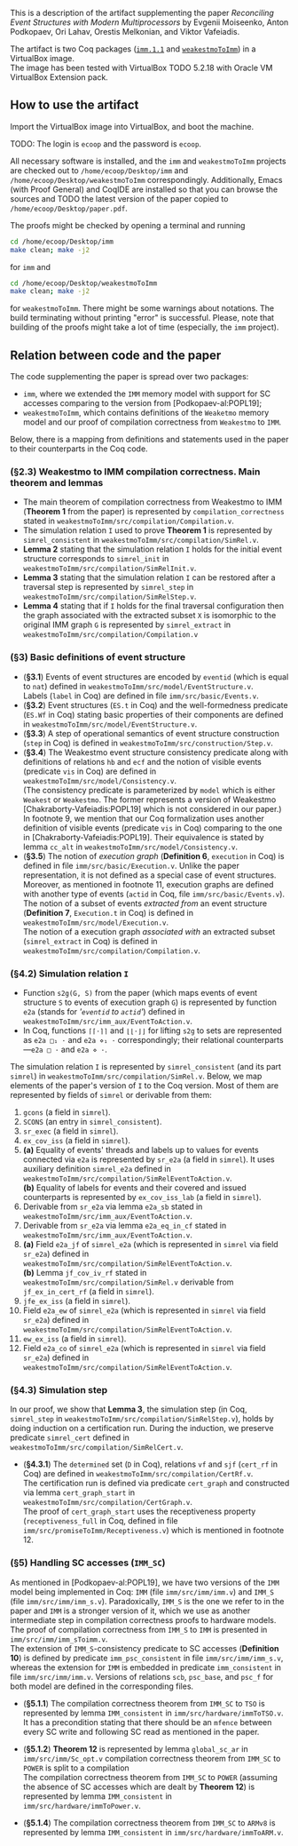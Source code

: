 This is a description of the artifact supplementing the paper 
*Reconciling Event Structures with Modern Multiprocessors*
by Evgenii Moiseenko, Anton Podkopaev, Ori Lahav, Orestis Melkonian, and Viktor Vafeiadis.

The artifact is two Coq packages
([`imm.1.1`](https://github.com/weakmemory/imm/tree/1.1) and [`weakestmoToImm`](https://github.com/weakmemory/weakestmoToImm)) in a VirtualBox image. <br />
The image has been tested with VirtualBox TODO 5.2.18 with Oracle VM VirtualBox Extension pack.

## How to use the artifact
Import the VirtualBox image into VirtualBox, and boot the machine.

TODO: The login is `ecoop` and the password is `ecoop`.

All necessary software is installed, and the `imm` and `weakestmoToImm` projects are checked out to
`/home/ecoop/Desktop/imm` and `/home/ecoop/Desktop/weakestmoToImm` correspondingly.
Additionally, Emacs (with Proof General) and CoqIDE are installed so that you can browse the sources
and TODO the latest version of the paper copied to `/home/ecoop/Desktop/paper.pdf`.

The proofs might be checked by opening a terminal and running
```bash
cd /home/ecoop/Desktop/imm
make clean; make -j2
```
for `imm` and
```bash
cd /home/ecoop/Desktop/weakestmoToImm
make clean; make -j2
```
for `weakestmoToImm`.
There might be some warnings about notations. The build terminating without printing "error" is successful.
Please, note that building of the proofs might take a lot of time (especially, the `imm` project).

## Relation between code and the paper 

The code supplementing the paper is spread over two packages:

* `imm`, where we extended the `IMM` memory model with support for SC accesses comparing to the version from [Podkopaev-al:POPL19];
* `weakestmoToImm`, which contains definitions of the `Weaketmo` memory model and our proof of compilation correctness from `Weakestmo` to `IMM`.

Below, there is a mapping from definitions and statements used in the paper to their counterparts in the Coq code.


### (§2.3) Weakestmo to IMM compilation correctness. Main theorem and lemmas

* The main theorem of compilation correctness from Weakestmo to IMM (**Theorem 1** from the paper) is represented
  by `compilation_correctness` stated in `weakestmoToImm/src/compilation/Compilation.v`.
* The simulation relation `I` used to prove **Theorem 1** is represented by `simrel_consistent` in `weakestmoToImm/src/compilation/SimRel.v`.
* **Lemma 2** stating that the simulation relation `I` holds for the initial event structure corresponds to 
  `simrel_init` in `weakestmoToImm/src/compilation/SimRelInit.v`.
* **Lemma 3** stating that the simulation relation `I` can be restored after a traversal step is represented by
  `simrel_step` in `weakestmoToImm/src/compilation/SimRelStep.v`.
* **Lemma 4** stating that if `I` holds for the final traversal configuration 
  then the graph associated with the extracted subset `X` is isomorphic to the original IMM graph `G` 
  is represented by `simrel_extract` in `weakestmoToImm/src/compilation/Compilation.v`
  
### (§3) Basic definitions of event structure
* (**§3.1**) Events of event structures are encoded by `eventid` (which is equal to `nat`) defined in `weakestmoToImm/src/model/EventStructure.v`.
  <br />
  Labels (`label` in Coq) are defined in file `imm/src/basic/Events.v`.
* (**§3.2**) Event structures (`ES.t` in Coq) and the well-formedness predicate (`ES.Wf` in Coq) stating basic properties of their components
  are defined in `weakestmoToImm/src/model/EventStructure.v`.
* (**§3.3**) A step of operational semantics of event structure construction (`step` in Coq) is defined in `weakestmoToImm/src/construction/Step.v`.
* (**§3.4**) The Weakestmo event structure consistency predicate along with definitions of relations `hb` and `ecf` and the notion of visible events (predicate `vis` in Coq)
  are defined in `weakestmoToImm/src/model/Consistency.v`.
  <br />
  (The consistency predicate is parameterized by `model` which is either `Weakest` or `Weakestmo`.
   The former represents a version of Weakestmo [Chakraborty-Vafeiadis:POPL19] which is not considered in our paper.)
  <br />
  In footnote 9, we mention that our Coq formalization uses another definition of visible events (predicate `vis` in Coq) comparing
  to the one in [Chakraborty-Vafeiadis:POPL19].
  Their equivalence is stated by lemma `cc_alt` in `weakestmoToImm/src/model/Consistency.v`.
* (**§3.5**)
  The notion of *execution graph* (**Definition 6**, `execution` in Coq)
  is defined in file `imm/src/basic/Execution.v`.
  Unlike the paper representation, it is not defined as a special case of event structures.
  Moreover, as mentioned in footnote 11, execution graphs are defined with another type of events
  (`actid` in Coq, file `imm/src/basic/Events.v`).
  <br />
  The notion of a subset of events *extracted from* an event structure (**Definition 7**, `Execution.t` in Coq) is defined in `weakestmoToImm/src/model/Execution.v`.
  <br />
  The notion of a execution graph *associated with* an extracted subset (`simrel_extract` in Coq) is defined in `weakestmoToImm/src/compilation/Compilation.v`.

### (§4.2) Simulation relation `I`
* Function `s2g(G, S)` from the paper (which maps events of event structure `S` to events of execution graph `G`)
  is represented by function `e2a` (stands for *'`eventid` to `actid`'*) defined in `weakestmoToImm/src/imm_aux/EventToAction.v`.
* In Coq, functions `⌈⌈·⌉⌉` and `⌊⌊·⌋⌋` for lifting `s2g` to sets are represented as `e2a □₁ ·` and `e2a ⋄₁ ·` correspondingly;
  their relational counterparts—`e2a □ ·` and `e2a ⋄ ·`.

The simulation relation `I` is represented by `simrel_consistent` (and its part `simrel`) in `weakestmoToImm/src/compilation/SimRel.v`.
Below, we map elements of the paper's version of `I` to the Coq version.
Most of them are represented by fields of `simrel` or derivable from them:

1. `gcons` (a field in `simrel`).
2. `SCONS` (an entry in `simrel_consistent`).
3. `sr_exec` (a field in `simrel`).
4. `ex_cov_iss` (a field in `simrel`).
5. **(a)** Equality of events' threads and labels up to values for events connected via `e2a` 
   is represented by `sr_e2a` (a field in `simrel`).
   It uses auxiliary definition `simrel_e2a` defined in `weakestmoToImm/src/compilation/SimRelEventToAction.v`.
   <br />
   **(b)** Equality of labels for events and their covered and issued counterparts is represented by `ex_cov_iss_lab` (a field in `simrel`).
6. Derivable from `sr_e2a` via lemma `e2a_sb` stated in `weakestmoToImm/src/imm_aux/EventToAction.v`.
7. Derivable from `sr_e2a` via lemma `e2a_eq_in_cf` stated in `weakestmoToImm/src/imm_aux/EventToAction.v`.
8. **(a)** Field `e2a_jf` of `simrel_e2a` (which is represented in `simrel` via field `sr_e2a`) defined in `weakestmoToImm/src/compilation/SimRelEventToAction.v`.
   <br />
   **(b)** Lemma `jf_cov_iv_rf` stated in `weakestmoToImm/src/compilation/SimRel.v` derivable from `jf_ex_in_cert_rf` (a field in `simrel`).
9. `jfe_ex_iss` (a field in `simrel`).
10. Field `e2a_ew` of `simrel_e2a` (which is represented in `simrel` via field `sr_e2a`) defined in `weakestmoToImm/src/compilation/SimRelEventToAction.v`.
11. `ew_ex_iss` (a field in `simrel`).
12. Field `e2a_co` of `simrel_e2a` (which is represented in `simrel` via field `sr_e2a`) defined in `weakestmoToImm/src/compilation/SimRelEventToAction.v`.

### (§4.3) Simulation step

In our proof, we show that **Lemma 3**, the simulation step (in Coq, `simrel_step` in `weakestmoToImm/src/compilation/SimRelStep.v`),
holds by doing induction on a certification run.
During the induction, we preserve predicate `simrel_cert` defined in `weakestmoToImm/src/compilation/SimRelCert.v`.

* (**§4.3.1**) The `determined` set  (`D` in Coq), relations `vf` and `sjf` (`cert_rf` in Coq) are defined in `weakestmoToImm/src/compilation/CertRf.v`.
  <br />
  The certification run is defined via predicate `cert_graph` and constructed via lemma `cert_graph_start` in `weakestmoToImm/src/compilation/CertGraph.v`.
  <br />
  The proof of `cert_graph_start` uses the receptiveness property
  (`receptiveness_full` in Coq, defined in file `imm/src/promiseToImm/Receptiveness.v`)
  which is mentioned in footnote 12.
  
### (§5) Handling SC accesses (`IMM_SC`)
As mentioned in [Podkopaev-al:POPL19], we have two versions of the `IMM` model being implemented in Coq:
`IMM` (file `imm/src/imm/imm.v`) and `IMM_S` (file `imm/src/imm/imm_s.v`).
Paradoxically, `IMM_S` is the one we refer to in the paper and `IMM` is a stronger version of it, which we use as another intermediate
step in compilation correctness proofs to hardware models.
The proof of compilation correctness from `IMM_S` to `IMM` is presented in
`imm/src/imm/imm_sToimm.v`.
<br />
The extension of `IMM_S`-consistency predicate to SC accesses (**Definition 10**) is defined by 
predicate `imm_psc_consistent` in file `imm/src/imm/imm_s.v`,
whereas the extension for `IMM` is embedded in predicate `imm_consistent` in file `imm/src/imm/imm.v`.
Versions of relations `scb`, `psc_base`, and `psc_f` for both model are defined in the corresponding files. 
  
* (**§5.1.1**) The compilation correctness theorem from `IMM_SC` to `TSO` is represented by lemma `IMM_consistent`
  in `imm/src/hardware/immToTSO.v`.
  It has a precondition stating that there should be an `mfence` between every SC write and following SC read as mentioned in the paper.

* (**§5.1.2**) **Theorem 12** is represented by lemma `global_sc_ar` in
  `imm/src/imm/Sc_opt.v`
  compilation correctness theorem from `IMM_SC` to `POWER` is split to a compilation 
  <br />
  The compilation correctness theorem from `IMM_SC` to `POWER` (assuming the absence of SC accesses which are dealt by **Theorem 12**)
  is represented by lemma `IMM_consistent`
  in `imm/src/hardware/immToPower.v`.

* (**§5.1.4**) The compilation correctness theorem from `IMM_SC` to `ARMv8` is represented by lemma `IMM_consistent`
  in `imm/src/hardware/immToARM.v`.
